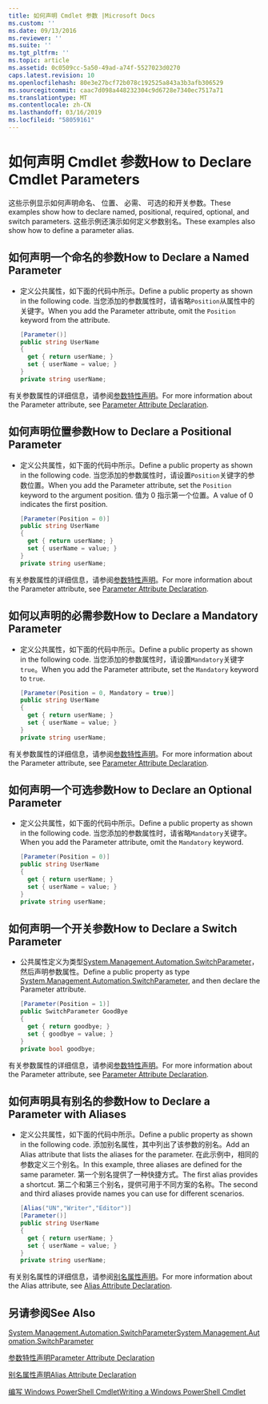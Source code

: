 ```yaml
---
title: 如何声明 Cmdlet 参数 |Microsoft Docs
ms.custom: ''
ms.date: 09/13/2016
ms.reviewer: ''
ms.suite: ''
ms.tgt_pltfrm: ''
ms.topic: article
ms.assetid: 0c0509cc-5a50-49ad-a74f-5527023d0270
caps.latest.revision: 10
ms.openlocfilehash: 80e3e27bcf72b078c192525a843a3b3afb306529
ms.sourcegitcommit: caac7d098a448232304c9d6728e7340ec7517a71
ms.translationtype: MT
ms.contentlocale: zh-CN
ms.lasthandoff: 03/16/2019
ms.locfileid: "58059161"
---
```

# <a name="how-to-declare-cmdlet-parameters"></a><span data-ttu-id="656a9-102">如何声明 Cmdlet 参数</span><span class="sxs-lookup"><span data-stu-id="656a9-102">How to Declare Cmdlet Parameters</span></span>

<span data-ttu-id="656a9-103">这些示例显示如何声明命名、 位置、 必需、 可选的和开关参数。</span><span class="sxs-lookup"><span data-stu-id="656a9-103">These examples show how to declare named, positional, required, optional, and switch parameters.</span></span> <span data-ttu-id="656a9-104">这些示例还演示如何定义参数别名。</span><span class="sxs-lookup"><span data-stu-id="656a9-104">These examples also show how to define a parameter alias.</span></span>

## <a name="how-to-declare-a-named-parameter"></a><span data-ttu-id="656a9-105">如何声明一个命名的参数</span><span class="sxs-lookup"><span data-stu-id="656a9-105">How to Declare a Named Parameter</span></span>

- <span data-ttu-id="656a9-106">定义公共属性，如下面的代码中所示。</span><span class="sxs-lookup"><span data-stu-id="656a9-106">Define a public property as shown in the following code.</span></span> <span data-ttu-id="656a9-107">当您添加的参数属性时，请省略`Position`从属性中的关键字。</span><span class="sxs-lookup"><span data-stu-id="656a9-107">When you add the Parameter attribute, omit the `Position` keyword from the attribute.</span></span>

    ```csharp
    [Parameter()]
    public string UserName
    {
      get { return userName; }
      set { userName = value; }
    }
    private string userName;
    ```

<span data-ttu-id="656a9-108">有关参数属性的详细信息，请参阅[参数特性声明](./parameter-attribute-declaration.md)。</span><span class="sxs-lookup"><span data-stu-id="656a9-108">For more information about the Parameter attribute, see [Parameter Attribute Declaration](./parameter-attribute-declaration.md).</span></span>

## <a name="how-to-declare-a-positional-parameter"></a><span data-ttu-id="656a9-109">如何声明位置参数</span><span class="sxs-lookup"><span data-stu-id="656a9-109">How to Declare a Positional Parameter</span></span>

- <span data-ttu-id="656a9-110">定义公共属性，如下面的代码中所示。</span><span class="sxs-lookup"><span data-stu-id="656a9-110">Define a public property as shown in the following code.</span></span> <span data-ttu-id="656a9-111">当您添加的参数属性时，请设置`Position`关键字的参数位置。</span><span class="sxs-lookup"><span data-stu-id="656a9-111">When you add the Parameter attribute, set the `Position` keyword to the argument position.</span></span> <span data-ttu-id="656a9-112">值为 0 指示第一个位置。</span><span class="sxs-lookup"><span data-stu-id="656a9-112">A value of 0 indicates the first position.</span></span>

    ```csharp
    [Parameter(Position = 0)]
    public string UserName
    {
      get { return userName; }
      set { userName = value; }
    }
    private string userName;
    ```

<span data-ttu-id="656a9-113">有关参数属性的详细信息，请参阅[参数特性声明](./parameter-attribute-declaration.md)。</span><span class="sxs-lookup"><span data-stu-id="656a9-113">For more information about the Parameter attribute, see [Parameter Attribute Declaration](./parameter-attribute-declaration.md).</span></span>

## <a name="how-to-declare-a-mandatory-parameter"></a><span data-ttu-id="656a9-114">如何以声明的必需参数</span><span class="sxs-lookup"><span data-stu-id="656a9-114">How to Declare a Mandatory Parameter</span></span>

- <span data-ttu-id="656a9-115">定义公共属性，如下面的代码中所示。</span><span class="sxs-lookup"><span data-stu-id="656a9-115">Define a public property as shown in the following code.</span></span> <span data-ttu-id="656a9-116">当您添加的参数属性时，请设置`Mandatory`关键字`true`。</span><span class="sxs-lookup"><span data-stu-id="656a9-116">When you add the Parameter attribute, set the `Mandatory` keyword to `true`.</span></span>

    ```csharp
    [Parameter(Position = 0, Mandatory = true)]
    public string UserName
    {
      get { return userName; }
      set { userName = value; }
    }
    private string userName;
    ```

<span data-ttu-id="656a9-117">有关参数属性的详细信息，请参阅[参数特性声明](./parameter-attribute-declaration.md)。</span><span class="sxs-lookup"><span data-stu-id="656a9-117">For more information about the Parameter attribute, see [Parameter Attribute Declaration](./parameter-attribute-declaration.md).</span></span>

## <a name="how-to-declare-an-optional-parameter"></a><span data-ttu-id="656a9-118">如何声明一个可选参数</span><span class="sxs-lookup"><span data-stu-id="656a9-118">How to Declare an Optional Parameter</span></span>

- <span data-ttu-id="656a9-119">定义公共属性，如下面的代码中所示。</span><span class="sxs-lookup"><span data-stu-id="656a9-119">Define a public property as shown in the following code.</span></span> <span data-ttu-id="656a9-120">当您添加的参数属性时，请省略`Mandatory`关键字。</span><span class="sxs-lookup"><span data-stu-id="656a9-120">When you add the Parameter attribute, omit the `Mandatory` keyword.</span></span>

    ```csharp
    [Parameter(Position = 0)]
    public string UserName
    {
      get { return userName; }
      set { userName = value; }
    }
    private string userName;
    ```

## <a name="how-to-declare-a-switch-parameter"></a><span data-ttu-id="656a9-121">如何声明一个开关参数</span><span class="sxs-lookup"><span data-stu-id="656a9-121">How to Declare a Switch Parameter</span></span>

- <span data-ttu-id="656a9-122">公共属性定义为类型[System.Management.Automation.SwitchParameter](/dotnet/api/System.Management.Automation.SwitchParameter)，然后声明参数属性。</span><span class="sxs-lookup"><span data-stu-id="656a9-122">Define a public property as type [System.Management.Automation.SwitchParameter](/dotnet/api/System.Management.Automation.SwitchParameter), and then declare the Parameter attribute.</span></span>

    ```csharp
    [Parameter(Position = 1)]
    public SwitchParameter GoodBye
    {
      get { return goodbye; }
      set { goodbye = value; }
    }
    private bool goodbye;
    ```

<span data-ttu-id="656a9-123">有关参数属性的详细信息，请参阅[参数特性声明](./parameter-attribute-declaration.md)。</span><span class="sxs-lookup"><span data-stu-id="656a9-123">For more information about the Parameter attribute, see [Parameter Attribute Declaration](./parameter-attribute-declaration.md).</span></span>

## <a name="how-to-declare-a-parameter-with-aliases"></a><span data-ttu-id="656a9-124">如何声明具有别名的参数</span><span class="sxs-lookup"><span data-stu-id="656a9-124">How to Declare a Parameter with Aliases</span></span>

- <span data-ttu-id="656a9-125">定义公共属性，如下面的代码中所示。</span><span class="sxs-lookup"><span data-stu-id="656a9-125">Define a public property as shown in the following code.</span></span> <span data-ttu-id="656a9-126">添加别名属性，其中列出了该参数的别名。</span><span class="sxs-lookup"><span data-stu-id="656a9-126">Add an Alias attribute that lists the aliases for the parameter.</span></span> <span data-ttu-id="656a9-127">在此示例中，相同的参数定义三个别名。</span><span class="sxs-lookup"><span data-stu-id="656a9-127">In this example, three aliases are defined for the same parameter.</span></span> <span data-ttu-id="656a9-128">第一个别名提供了一种快捷方式。</span><span class="sxs-lookup"><span data-stu-id="656a9-128">The first alias provides a shortcut.</span></span> <span data-ttu-id="656a9-129">第二个和第三个别名，提供可用于不同方案的名称。</span><span class="sxs-lookup"><span data-stu-id="656a9-129">The second and third aliases provide names you can use for different scenarios.</span></span>

    ```csharp
    [Alias("UN","Writer","Editor")]
    [Parameter()]
    public string UserName
    {
      get { return userName; }
      set { userName = value; }
    }
    private string userName;
    ```

<span data-ttu-id="656a9-130">有关别名属性的详细信息，请参阅[别名属性声明](./alias-attribute-declaration.md)。</span><span class="sxs-lookup"><span data-stu-id="656a9-130">For more information about the Alias attribute, see [Alias Attribute Declaration](./alias-attribute-declaration.md).</span></span>

## <a name="see-also"></a><span data-ttu-id="656a9-131">另请参阅</span><span class="sxs-lookup"><span data-stu-id="656a9-131">See Also</span></span>

[<span data-ttu-id="656a9-132">System.Management.Automation.SwitchParameter</span><span class="sxs-lookup"><span data-stu-id="656a9-132">System.Management.Automation.SwitchParameter</span></span>](/dotnet/api/System.Management.Automation.SwitchParameter)

[<span data-ttu-id="656a9-133">参数特性声明</span><span class="sxs-lookup"><span data-stu-id="656a9-133">Parameter Attribute Declaration</span></span>](./parameter-attribute-declaration.md)

[<span data-ttu-id="656a9-134">别名属性声明</span><span class="sxs-lookup"><span data-stu-id="656a9-134">Alias Attribute Declaration</span></span>](./alias-attribute-declaration.md)

[<span data-ttu-id="656a9-135">编写 Windows PowerShell Cmdlet</span><span class="sxs-lookup"><span data-stu-id="656a9-135">Writing a Windows PowerShell Cmdlet</span></span>](./writing-a-windows-powershell-cmdlet.md)
